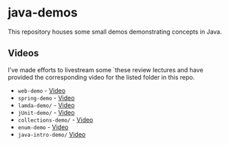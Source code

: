 # java-demos

This repository houses some small demos demonstrating concepts in Java.

## Videos

I've made efforts to livestream some `these review lectures and have provided the corresponding video for the listed folder in this repo.

- `web-demo` - [Video](https://youtu.be/aSOvgnpbqx4)
- `spring-demo` - [Video](https://youtu.be/RZkw6DAU3Lo)
- `lamda-demo/` - [Video](https://youtu.be/FyuoyvGDsBM)
- `jUnit-demo/` - [Video](https://youtu.be/8x3i7x5ID74)
- `collections-demo/` - [Video](https://youtu.be/SJnHOc_6buY)
- `enum-demo` - [Video](https://youtu.be/4x5o5Nxg8N4)
- `java-intro-demo/` [Video](https://youtu.be/N-tTUJBOT5k)
